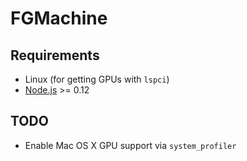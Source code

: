 # FGMachine

## Requirements

- Linux (for getting GPUs with `lspci`)
- [Node.js](https://nodejs.org/) >= 0.12

## TODO

- Enable Mac OS X GPU support via `system_profiler`
